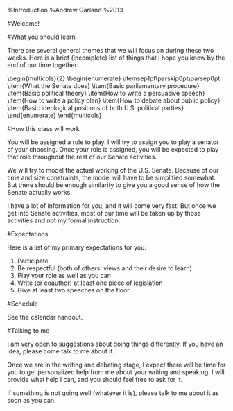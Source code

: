 %Introduction
%Andrew Garland
%2013

<!-- pandoc command
pandoc Introduction.md -o H-Introduction.pdf --template=senate --latex-engine=xelatex --variable=mainfont:"Adobe Caslon Pro" --variable=subtitle:"SEP Mock Senate" -s -S
-->


#Welcome!

#What you should learn

There are several general themes that we will focus on during these two weeks. Here is a brief (incomplete) list of things that I hope you know by the end of our time together:

\begin{multicols}{2}
\begin{enumerate}
\itemsep1pt\parskip0pt\parsep0pt
\item{What the Senate does}
\item{Basic parliamentary procedure}
\item{Basic political theory}
\item{How to write a persuasive speech}
\item{How to write a policy plan}
\item{How to debate about public policy}
\item{Basic ideological positions of both U.S. political parties}
\end{enumerate}
\end{multicols}

#How this class will work

You will be assigned a role to play. I will try to assign you to play a senator of your choosing. Once your role is assigned, you will be expected to play that role throughout the rest of our Senate activities.

We will try to model the actual working of the U.S. Senate. Because of our time and size constraints, the model will have to be simplified somewhat. But there should be enough similarity to give you a good sense of how the Senate actually works.

I have a lot of information for you, and it will come very fast. But once we get into Senate activities, most of our time will be taken up by those activities and not my formal instruction.


#Expectations

Here is a list of my primary expectations for you:

1. Participate
2. Be respectful (both of others' views and their desire to learn)
3. Play your role as well as you can
4. Write (or coauthor) at least one piece of legislation
5. Give at least two speeches on the floor


#Schedule

See the calendar handout.

#Talking to me

I am very open to suggestions about doing things differently. If you have an idea, please come talk to me about it.

Once we are in the writing and debating stage, I expect there will be time for you to get personalized help from me about your writing and speaking. I will provide what help I can, and you should feel free to ask for it.

If something is not going well (whatever it is), please talk to me about it as soon as you can.